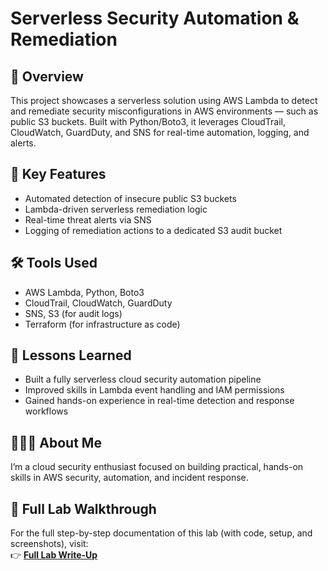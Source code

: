 # Serverless Security Automation & Remediation
## 🚀 Overview
This project showcases a serverless solution using AWS Lambda to detect and remediate security misconfigurations in AWS environments — such as public S3 buckets. Built with Python/Boto3, it leverages CloudTrail, CloudWatch, GuardDuty, and SNS for real-time automation, logging, and alerts.

## 🌟 Key Features
- Automated detection of insecure public S3 buckets
- Lambda-driven serverless remediation logic
- Real-time threat alerts via SNS
- Logging of remediation actions to a dedicated S3 audit bucket

## 🛠️ Tools Used
- AWS Lambda, Python, Boto3
- CloudTrail, CloudWatch, GuardDuty
- SNS, S3 (for audit logs)
- Terraform (for infrastructure as code)

## 📖 Lessons Learned
- Built a fully serverless cloud security automation pipeline
- Improved skills in Lambda event handling and IAM permissions
- Gained hands-on experience in real-time detection and response workflows

## 🙋🏽‍♂️ About Me
I’m a cloud security enthusiast focused on building practical, hands-on skills in AWS security, automation, and incident response.

## 📄 Full Lab Walkthrough
For the full step-by-step documentation of this lab (with code, setup, and screenshots), visit:  
👉 [**Full Lab Write-Up**](https://github.com/jmcoded0/AWS-S3-Serverless-Auto-Remediation-for-Public-Access/blob/main/documenting.md)
